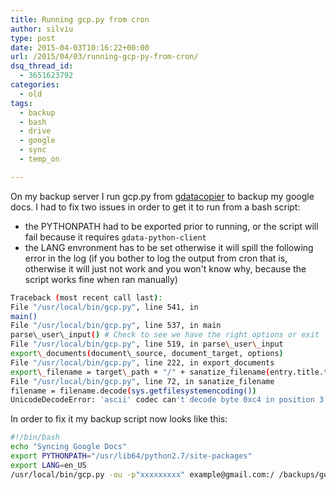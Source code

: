 ```yaml
---
title: Running gcp.py from cron
author: silviu
type: post
date: 2015-04-03T10:16:22+00:00
url: /2015/04/03/running-gcp-py-from-cron/
dsq_thread_id:
  - 3651623792
categories:
  - old
tags:
  - backup
  - bash
  - drive
  - google
  - sync
  - temp_on

---
```

On my backup server I run gcp.py from [gdatacopier][1] to backup my google docs. I had to fix two issues in order to get it to run from a bash script:

- the PYTHONPATH had to be exported prior to running, or the script will fail because it requires `gdata-python-client`
- the LANG envronment has to be set otherwise it will spill the following error in the log (if you bother to log the output from cron that is, otherwise it will just not work and you won't know why, because the script works fine when ran manually)

```bash
Traceback (most recent call last):  
File "/usr/local/bin/gcp.py", line 541, in  
main()  
File "/usr/local/bin/gcp.py", line 537, in main  
parse\_user\_input() # Check to see we have the right options or exit  
File "/usr/local/bin/gcp.py", line 519, in parse\_user\_input  
export\_documents(document\_source, document_target, options)  
File "/usr/local/bin/gcp.py", line 222, in export_documents  
export\_filename = target\_path + "/" + sanatize_filename(entry.title.text)  
File "/usr/local/bin/gcp.py", line 72, in sanatize_filename  
filename = filename.decode(sys.getfilesystemencoding())  
UnicodeDecodeError: 'ascii' codec can't decode byte 0xc4 in position 3: ordinal not in range(128)  
```

In order to fix it my backup script now looks like this:  
```bash
#!/bin/bash  
echo "Syncing Google Docs"  
export PYTHONPATH="/usr/lib64/python2.7/site-packages"  
export LANG=en_US  
/usr/local/bin/gcp.py -ou -p"xxxxxxxxx" example@gmail.com:/ /backups/google/docs  
```

 [1]: https://code.google.com/p/gdatacopier/